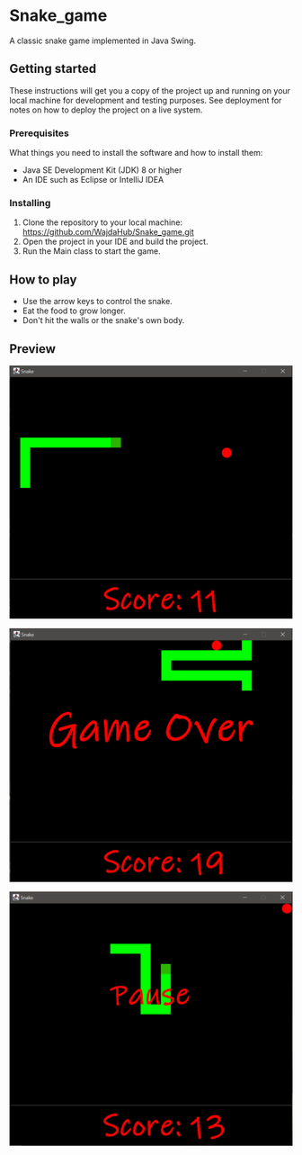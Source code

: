 # Snake_game
A classic snake game implemented in Java Swing.
## Getting started
These instructions will get you a copy of the project up and running on your local machine 
for development and testing purposes. See deployment for notes on how to deploy the project on a live system.

### Prerequisites
What things you need to install the software and how to install them:
* Java SE Development Kit (JDK) 8 or higher
* An IDE such as Eclipse or IntelliJ IDEA

### Installing
1. Clone the repository to your local machine: https://github.com/WajdaHub/Snake_game.git
2. Open the project in your IDE and build the project.
3. Run the Main class to start the game.

##  How to play
* Use the arrow keys to control the snake.
* Eat the food to grow longer.
* Don't hit the walls or the snake's own body.

## Preview
![](Snake_1.png)

![](Snake_2.png)

![](Snake_3.png)
